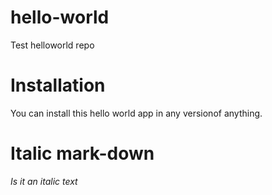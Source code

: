 # hello-world
Test helloworld repo

# Installation
You can install this hello world app in any versionof anything.

# Italic mark-down
<i> Is it an italic text </i>
